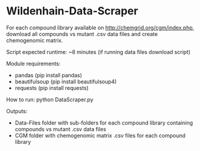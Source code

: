 # Wildenhain-Data-Scraper

For each compound library available on http://chemgrid.org/cgm/index.php, download all compounds vs mutant .csv data files and create chemogenomic matrix.

Script expected runtime: ~8 minutes (if running data files download script)

Module requirements:
- pandas (pip install pandas)
- beautifulsoup (pip install beautifulsoup4)
- requests (pip install requests)

How to run: python DataScraper.py

Outputs:
- Data-Files folder with sub-folders for each compound library containing compounds vs mutant .csv data files
- CGM folder with chemogenomic matrix .csv files for each compound library